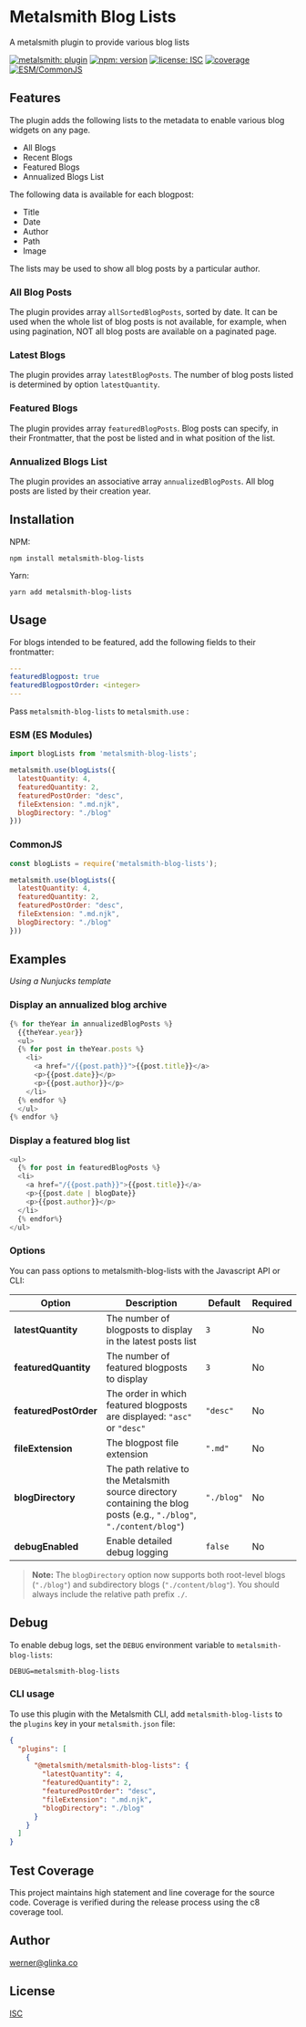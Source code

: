 # Metalsmith Blog Lists

A metalsmith plugin to provide various blog lists

[![metalsmith: plugin][metalsmith-badge]][metalsmith-url]
[![npm: version][npm-badge]][npm-url]
[![license: ISC][license-badge]][license-url]
[![coverage][coverage-badge]][coverage-url]
[![ESM/CommonJS][modules-badge]][npm-url]


## Features
The plugin adds the following lists to the metadata to enable various blog widgets on any page.
- All Blogs
- Recent Blogs
- Featured Blogs
- Annualized Blogs List

The following data is available for each blogpost:
- Title
- Date
- Author
- Path
- Image

The lists may be used to show all blog posts by a particular author.

### All Blog Posts
The plugin provides array `allSortedBlogPosts`, sorted by date. It can be used when the whole list of blog posts is not available, for example, when using pagination, NOT all blog posts are available on a paginated page.

### Latest Blogs
The plugin provides array `latestBlogPosts`. The number of blog posts listed is determined by option `latestQuantity`.

### Featured Blogs
The plugin provides array `featuredBlogPosts`. Blog posts can specify, in their Frontmatter, that the post be listed and in what position of the list.

### Annualized Blogs List
The plugin provides an associative array `annualizedBlogPosts`. All blog posts are listed by their creation year.

## Installation

NPM:

```
npm install metalsmith-blog-lists
```

Yarn:

```
yarn add metalsmith-blog-lists
```

## Usage
For blogs intended to be featured, add the following fields to their frontmatter:
```yaml
---
featuredBlogpost: true
featuredBlogpostOrder: <integer>
---
```

Pass `metalsmith-blog-lists` to `metalsmith.use` :

### ESM (ES Modules)

```js
import blogLists from 'metalsmith-blog-lists';

metalsmith.use(blogLists({  
  latestQuantity: 4,
  featuredQuantity: 2,
  featuredPostOrder: "desc",
  fileExtension: ".md.njk",
  blogDirectory: "./blog"
}))
```

### CommonJS

```js
const blogLists = require('metalsmith-blog-lists');

metalsmith.use(blogLists({  
  latestQuantity: 4,
  featuredQuantity: 2,
  featuredPostOrder: "desc",
  fileExtension: ".md.njk",
  blogDirectory: "./blog"
}))
```
## Examples 
_Using a Nunjucks template_ 
### Display an annualized blog archive
```js
{% for theYear in annualizedBlogPosts %}
  {{theYear.year}}
  <ul>
  {% for post in theYear.posts %}
    <li>
      <a href="/{{post.path}}">{{post.title}}</a>
      <p>{{post.date}}</p>
      <p>{{post.author}}</p>
    </li>
  {% endfor %}
  </ul>
{% endfor %}
```
### Display a featured blog list
```js
<ul>
  {% for post in featuredBlogPosts %}
  <li>
    <a href="/{{post.path}}">{{post.title}}</a>
    <p>{{post.date | blogDate}}
    <p>{{post.author}}</p>
  </li>
  {% endfor%}
</ul>
```


### Options

You can pass options to metalsmith-blog-lists with the Javascript API or CLI:

| Option | Description | Default | Required |
|--------|-------------|---------|----------|
| **latestQuantity** | The number of blogposts to display in the latest posts list | `3` | No |
| **featuredQuantity** | The number of featured blogposts to display | `3` | No |
| **featuredPostOrder** | The order in which featured blogposts are displayed: `"asc"` or `"desc"` | `"desc"` | No |
| **fileExtension** | The blogpost file extension | `".md"` | No |
| **blogDirectory** | The path relative to the Metalsmith source directory containing the blog posts (e.g., `"./blog"`, `"./content/blog"`) | `"./blog"` | No |
| **debugEnabled** | Enable detailed debug logging | `false` | No |

> **Note:** The `blogDirectory` option now supports both root-level blogs (`"./blog"`) and subdirectory blogs (`"./content/blog"`). You should always include the relative path prefix `./`.

## Debug

To enable debug logs, set the `DEBUG` environment variable to `metalsmith-blog-lists`:

```
DEBUG=metalsmith-blog-lists
```

### CLI usage

To use this plugin with the Metalsmith CLI, add `metalsmith-blog-lists` to the `plugins` key in your `metalsmith.json` file:

```json
{
  "plugins": [
    {
      "@metalsmith/metalsmith-blog-lists": {
        "latestQuantity": 4,
        "featuredQuantity": 2,
        "featuredPostOrder": "desc",
        "fileExtension": ".md.njk",
        "blogDirectory": "./blog"
      }
    }
  ]
}
```

## Test Coverage

This project maintains high statement and line coverage for the source code. Coverage is verified during the release process using the c8 coverage tool.

## Author

[werner@glinka.co](https://github.com/wernerglinka)

## License

[ISC](LICENSE)

[npm-badge]: https://img.shields.io/npm/v/metalsmith-blog-lists.svg
[npm-url]: https://www.npmjs.com/package/metalsmith-blog-lists
[metalsmith-badge]: https://img.shields.io/badge/metalsmith-plugin-green.svg?longCache=true
[metalsmith-url]: https://metalsmith.io
[license-badge]: https://img.shields.io/github/license/wernerglinka/metalsmith-blog-lists
[license-url]: LICENSE
[coverage-badge]: https://img.shields.io/badge/coverage-99%25-brightgreen
[coverage-url]: #test-coverage
[modules-badge]: https://img.shields.io/badge/modules-ESM%2FCJS-blue